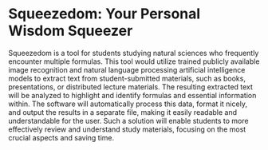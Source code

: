 # Squeezedom: Your Personal Wisdom Squeezer
Squeezedom is a tool for students studying natural sciences who frequently encounter multiple formulas. This tool would utilize trained publicly available image recognition and natural language processing artificial intelligence models to extract text from student-submitted materials, such as books, presentations, or distributed lecture materials. The resulting extracted text will be analyzed to highlight and identify formulas and essential information within. The software will automatically process this data, format it nicely, and output the results in a separate file, making it easily readable and understandable for the user. Such a solution will enable students to more effectively review and understand study materials, focusing on the most crucial aspects and saving time.

